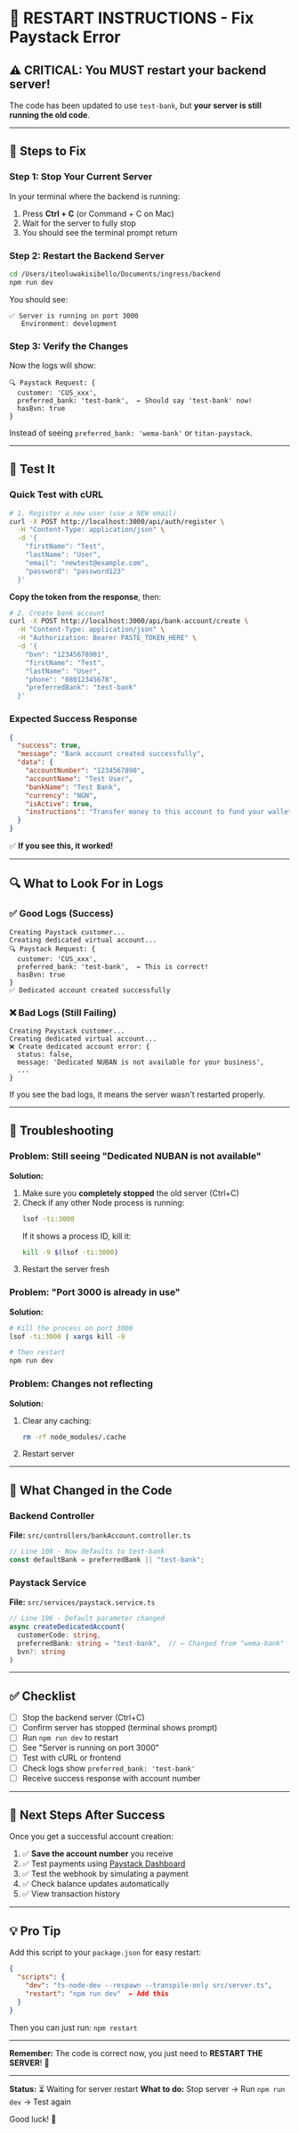 # 🔄 RESTART INSTRUCTIONS - Fix Paystack Error

## ⚠️ CRITICAL: You MUST restart your backend server!

The code has been updated to use `test-bank`, but **your server is still running the old code**.

---

## 🚀 Steps to Fix

### Step 1: Stop Your Current Server

In your terminal where the backend is running:

1. Press **Ctrl + C** (or Command + C on Mac)
2. Wait for the server to fully stop
3. You should see the terminal prompt return

### Step 2: Restart the Backend Server

```bash
cd /Users/iteoluwakisibello/Documents/ingress/backend
npm run dev
```

You should see:

```
✅ Server is running on port 3000
   Environment: development
```

### Step 3: Verify the Changes

Now the logs will show:

```
🔍 Paystack Request: {
  customer: 'CUS_xxx',
  preferred_bank: 'test-bank',  ← Should say 'test-bank' now!
  hasBvn: true
}
```

Instead of seeing `preferred_bank: 'wema-bank'` or `titan-paystack`.

---

## 🧪 Test It

### Quick Test with cURL

```bash
# 1. Register a new user (use a NEW email)
curl -X POST http://localhost:3000/api/auth/register \
  -H "Content-Type: application/json" \
  -d '{
    "firstName": "Test",
    "lastName": "User",
    "email": "newtest@example.com",
    "password": "password123"
  }'
```

**Copy the token from the response**, then:

```bash
# 2. Create bank account
curl -X POST http://localhost:3000/api/bank-account/create \
  -H "Content-Type: application/json" \
  -H "Authorization: Bearer PASTE_TOKEN_HERE" \
  -d '{
    "bvn": "12345678901",
    "firstName": "Test",
    "lastName": "User",
    "phone": "08012345678",
    "preferredBank": "test-bank"
  }'
```

### Expected Success Response

```json
{
  "success": true,
  "message": "Bank account created successfully",
  "data": {
    "accountNumber": "1234567890",
    "accountName": "Test User",
    "bankName": "Test Bank",
    "currency": "NGN",
    "isActive": true,
    "instructions": "Transfer money to this account to fund your wallet"
  }
}
```

✅ **If you see this, it worked!**

---

## 🔍 What to Look For in Logs

### ✅ Good Logs (Success)

```
Creating Paystack customer...
Creating dedicated virtual account...
🔍 Paystack Request: {
  customer: 'CUS_xxx',
  preferred_bank: 'test-bank',  ← This is correct!
  hasBvn: true
}
✅ Dedicated account created successfully
```

### ❌ Bad Logs (Still Failing)

```
Creating Paystack customer...
Creating dedicated virtual account...
❌ Create dedicated account error: {
  status: false,
  message: 'Dedicated NUBAN is not available for your business',
  ...
}
```

If you see the bad logs, it means the server wasn't restarted properly.

---

## 🚨 Troubleshooting

### Problem: Still seeing "Dedicated NUBAN is not available"

**Solution:**

1. Make sure you **completely stopped** the old server (Ctrl+C)
2. Check if any other Node process is running:
   ```bash
   lsof -ti:3000
   ```
   If it shows a process ID, kill it:
   ```bash
   kill -9 $(lsof -ti:3000)
   ```
3. Restart the server fresh

### Problem: "Port 3000 is already in use"

**Solution:**

```bash
# Kill the process on port 3000
lsof -ti:3000 | xargs kill -9

# Then restart
npm run dev
```

### Problem: Changes not reflecting

**Solution:**

1. Clear any caching:
   ```bash
   rm -rf node_modules/.cache
   ```
2. Restart server

---

## 📝 What Changed in the Code

### Backend Controller

**File:** `src/controllers/bankAccount.controller.ts`

```typescript
// Line 108 - Now defaults to test-bank
const defaultBank = preferredBank || "test-bank";
```

### Paystack Service

**File:** `src/services/paystack.service.ts`

```typescript
// Line 196 - Default parameter changed
async createDedicatedAccount(
  customerCode: string,
  preferredBank: string = "test-bank",  // ← Changed from "wema-bank"
  bvn?: string
)
```

---

## ✅ Checklist

- [ ] Stop the backend server (Ctrl+C)
- [ ] Confirm server has stopped (terminal shows prompt)
- [ ] Run `npm run dev` to restart
- [ ] See "Server is running on port 3000"
- [ ] Test with cURL or frontend
- [ ] Check logs show `preferred_bank: 'test-bank'`
- [ ] Receive success response with account number

---

## 🎯 Next Steps After Success

Once you get a successful account creation:

1. ✅ **Save the account number** you receive
2. ✅ Test payments using [Paystack Dashboard](https://dashboard.paystack.com/#/test)
3. ✅ Test the webhook by simulating a payment
4. ✅ Check balance updates automatically
5. ✅ View transaction history

---

## 💡 Pro Tip

Add this script to your `package.json` for easy restart:

```json
{
  "scripts": {
    "dev": "ts-node-dev --respawn --transpile-only src/server.ts",
    "restart": "npm run dev"  ← Add this
  }
}
```

Then you can just run: `npm restart`

---

**Remember:** The code is correct now, you just need to **RESTART THE SERVER**! 🔄

---

**Status:** ⏳ Waiting for server restart
**What to do:** Stop server → Run `npm run dev` → Test again

Good luck! 🚀

